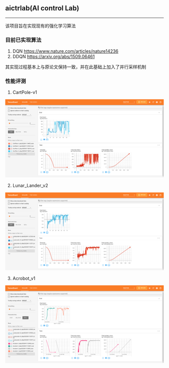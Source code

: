 ## aictrlab(AI control Lab)

-----
该项目旨在实现现有的强化学习算法

### 目前已实现算法
1. DQN https://www.nature.com/articles/nature14236
2. DDQN https://arxiv.org/abs/1509.06461

其实现过程基本上与原论文保持一致，并在此基础上加入了并行采样机制

### 性能评测
1. CartPole-v1

![avatar](eval_imgs/cartpole_v1.png)

2. Lunar_Lander_v2

![avatar](eval_imgs/lunar_ander_v2.png)

3. Acrobot_v1

![avatar](eval_imgs/acrobot_v1.png)
